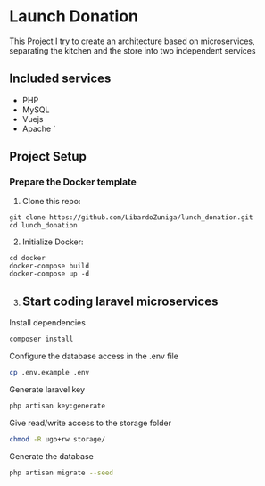 # Launch Donation

This Project I try to create an architecture based on microservices, separating the kitchen and the store into two independent services

## Included services
- PHP 
- MySQL
- Vuejs
- Apache
`

## Project Setup

### Prepare the Docker template

1. Clone this repo:

```
git clone https://github.com/LibardoZuniga/lunch_donation.git
cd lunch_donation

```
2. Initialize Docker:

```
cd docker
docker-compose build
docker-compose up -d
```
3. ## Start coding laravel microservices



Install dependencies
```bash
composer install
```
Configure the database access in the .env file
```bash
cp .env.example .env
```
Generate laravel key
```bash
php artisan key:generate
```

Give read/write access to the storage folder
```bash
chmod -R ugo+rw storage/
```

Generate the database
```bash
php artisan migrate --seed
```
